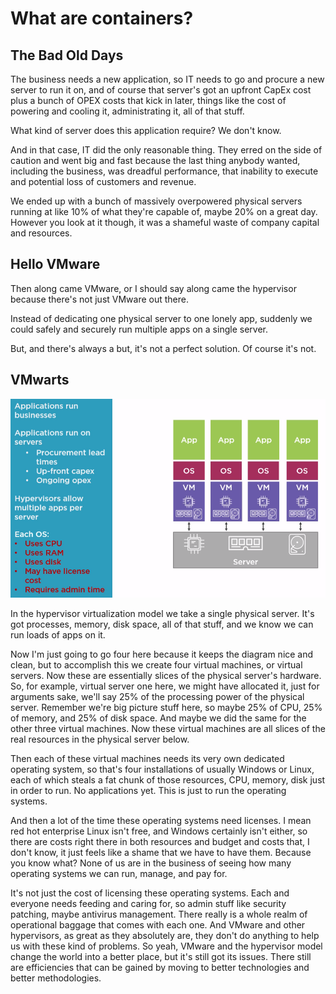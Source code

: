 # What are containers?

## The Bad Old Days

The business needs a new application, so IT needs to go and procure a new server to run it on, and of course that server's got an upfront CapEx cost plus a bunch of OPEX costs that kick in later, things like the cost of powering and cooling it, administrating it, all of that stuff.

What kind of server does this application require? We don't know.

And in that case, IT did the only reasonable thing. They erred on the side of caution and went big and fast because the last thing anybody wanted, including the business, was dreadful performance, that inability to execute and potential loss of customers and revenue. 

We ended up with a bunch of massively overpowered physical servers running at like 10% of what they're capable of, maybe 20% on a great day. However you look at it though, it was a shameful waste of company capital and resources.

## Hello VMware

Then along came VMware, or I should say along came the hypervisor because there's not just VMware out there.

Instead of dedicating one physical server to one lonely app, suddenly we could safely and securely run multiple apps on a single server. 

But, and there's always a but, it's not a perfect solution. Of course it's not.

## VMwarts

<img src="https://github.com/KiraDiShira/Docker/blob/master/WhatAreContainers/Images/wac1.PNG" />

In the hypervisor virtualization model we take a single physical server. It's got processes, memory, disk space, all of that stuff, and we know we can run loads of apps on it. 

Now I'm just going to go four here because it keeps the diagram nice and clean, but to accomplish this we create four virtual machines, or virtual servers. Now these are essentially slices of the physical server's hardware. So, for example, virtual server one here, we might have allocated it, just for arguments sake, we'll say 25% of the processing power of the physical server. Remember we're big picture stuff here, so maybe 25% of CPU, 25% of memory, and 25% of disk space. And maybe we did the same for the other three virtual machines. Now these virtual machines are all slices of the real resources in the physical server below.

Then each of these virtual machines needs its very own dedicated operating system, so that's four installations of usually Windows or Linux, each of which steals a fat chunk of those resources, CPU, memory, disk just in order to run. No applications yet. This is just to run the operating systems. 

And then a lot of the time these operating systems need licenses. I mean red hot enterprise Linux isn't free, and Windows certainly isn't either, so there are costs right there in both resources and budget and costs that, I don't know, it just feels like a shame that we have to have them. Because you know what? None of us are in the business of seeing how many operating systems we can run, manage, and pay for.

It's not just the cost of licensing these operating systems. Each and everyone needs feeding and caring for, so admin stuff like security patching, maybe antivirus management. There really is a whole realm of operational baggage that comes with each one. And VMware and other hypervisors, as great as they absolutely are, they don't do anything to help us with these kind of problems. So yeah, VMware and the hypervisor model change the world into a better place, but it's still got its issues. There still are efficiencies that can be gained by moving to better technologies and better methodologies.
